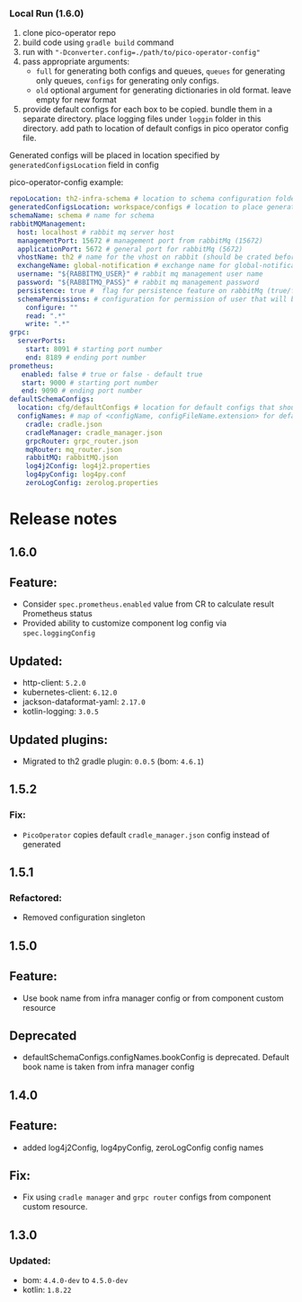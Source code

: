 ### Local Run (1.6.0)

1. clone pico-operator repo
2. build code using `gradle build` command
3. run with `"-Dconverter.config=./path/to/pico-operator-config"`
4. pass appropriate arguments:
    * `full` for generating both configs and queues, `queues` for generating only queues, `configs` for generating only configs.
    * `old` optional argument for generating dictionaries in old format. leave empty for new format
5. provide default configs for each box to be copied. bundle them in a separate directory. place logging files under `loggin` folder in this directory. 
add path to location of default configs in pico operator config file.

Generated configs will be placed in location specified by `generatedConfigsLocation` field in config

pico-operator-config example:

```yaml
repoLocation: th2-infra-schema # location to schema configuration folder
generatedConfigsLocation: workspace/configs # location to place generated configs in
schemaName: schema # name for schema
rabbitMQManagement:
  host: localhost # rabbit mq server host
  managementPort: 15672 # management port from rabbitMq (15672)
  applicationPort: 5672 # general port for rabbitMq (5672)
  vhostName: th2 # name for the vhost on rabbit (should be crated before running the application)
  exchangeName: global-notification # exchange name for global-notifications
  username: "${RABBITMQ_USER}" # rabbit mq management user name
  password: "${RABBITMQ_PASS}" # rabbit mq management password
  persistence: true #  flag for persistence feature on rabbitMq (true/false)
  schemaPermissions: # configuration for permission of user that will be created fot this specific schema
    configure: ""
    read: ".*"
    write: ".*"
grpc:
  serverPorts:
    start: 8091 # starting port number
    end: 8189 # ending port number
prometheus:
   enabled: false # true or false - default true
   start: 9000 # starting port number
   end: 9090 # ending port number
defaultSchemaConfigs:
  location: cfg/defaultConfigs # location for default configs that should be copied for each schema
  configNames: # map of <configName, configFileName.extension> for default configs that are needed for each schema
    cradle: cradle.json
    cradleManager: cradle_manager.json
    grpcRouter: grpc_router.json
    mqRouter: mq_router.json
    rabbitMQ: rabbitMQ.json
    log4j2Config: log4j2.properties
    log4pyConfig: log4py.conf
    zeroLogConfig: zerolog.properties 
```

# Release notes

## 1.6.0
## Feature:
+ Consider `spec.prometheus.enabled` value from CR to calculate result Prometheus status
+ Provided ability to customize component log config via `spec.loggingConfig`

## Updated:
+ http-client: `5.2.0`
+ kubernetes-client: `6.12.0`
+ jackson-dataformat-yaml: `2.17.0`
+ kotlin-logging: `3.0.5`

## Updated plugins:
+ Migrated to th2 gradle plugin: `0.0.5` (bom: `4.6.1`)

## 1.5.2
### Fix:
+ `PicoOperator` copies default `cradle_manager.json` config instead of generated

## 1.5.1
### Refactored:
+ Removed configuration singleton 

## 1.5.0

## Feature:
+ Use book name from infra manager config or from component custom resource  

## Deprecated
+ defaultSchemaConfigs.configNames.bookConfig is deprecated. Default book name is taken from infra manager config

## 1.4.0

## Feature:
+ added log4j2Config, log4pyConfig, zeroLogConfig config names

## Fix:
+ Fix using `cradle manager` and `grpc router` configs from component custom resource.

## 1.3.0

### Updated:
+ bom: `4.4.0-dev` to `4.5.0-dev`
+ kotlin: `1.8.22`